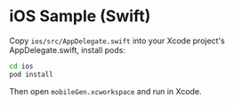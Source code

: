 # iOS Sample (Swift)

Copy `ios/src/AppDelegate.swift` into your Xcode project's AppDelegate.swift, install pods:

```bash
cd ios
pod install
```

Then open `mobileGen.xcworkspace` and run in Xcode.
